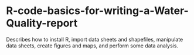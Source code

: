 # R-code-basics-for-writing-a-Water-Quality-report
Describes how to install R, import data sheets and shapefiles, manipulate data sheets, create figures and maps, and perform some data analysis.
